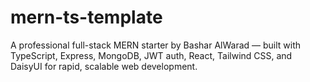 # mern-ts-template
A professional full-stack MERN starter by Bashar AlWarad — built with TypeScript, Express, MongoDB, JWT auth, React, Tailwind CSS, and DaisyUI for rapid, scalable web development.
